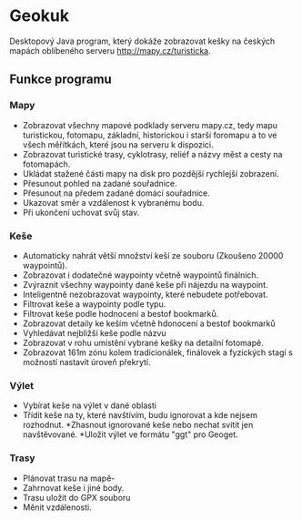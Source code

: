 # Geokuk
 
Desktopový Java program, který dokáže zobrazovat kešky na českých mapách oblíbeného serveru http://mapy.cz/turisticka.

## Funkce programu


### Mapy
* Zobrazovat všechny mapové podklady serveru mapy.cz, tedy mapu turistickou, fotomapu, základní, historickou i starší foromapu a to ve všech měřítkách, které jsou na serveru k dispozici.
* Zobrazovat turistické trasy, cyklotrasy, reliéf a názvy měst a cesty na fotomapách.
* Ukládat stažené části mapy na disk pro pozdější rychlejší zobrazení.
* Přesunout pohled na zadané souřadnice.
* Přesunout na předem zadané domácí souřadnice.
* Ukazovat směr a vzdálenost k vybranému bodu.
* Při ukončení uchovat svůj stav.

### Keše
* Automaticky nahrát větší množství keší ze souboru (Zkoušeno 20000 waypointů).
* Zobrazovat i dodatečné waypointy včetně waypointů finálních.
* Zvýraznit všechny waypointy dané keše při nájezdu na waypoint.
* Inteligentně nezobrazovat waypointy, které nebudete potřebovat.
* Filtrovat keše a waypointy podle typu.
* Filtrovat keše podle hodnocení a bestof bookmarků.
* Zobrazovat detaily ke keším včetně hdonocení a bestof bookmarků
* Vyhledávat nejbližší keše podle názvu
* Zobrazovat v rohu umístění vybrané kešky na detailní fotomapě.
* Zobrazovat 161m zónu kolem tradicionálek, finálovek a fyzických stagí s možností nastavit úroveň překrytí.

### Výlet
* Vybírat keše na výlet v dané oblasti
* Třídit keše na ty, které navštívím, budu ignorovat a kde nejsem rozhodnut.
*Zhasnout ignorované keše nebo nechat svítit jen navštěvované.
*Uložit výlet ve formátu "ggt" pro Geoget.

### Trasy
* Plánovat trasu na mapě-
* Zahrnovat keše i jiné body.
* Trasu uložit do GPX souboru
* Měnit vzdálenosti.
